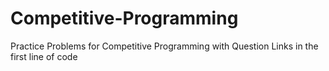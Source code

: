 # Competitive-Programming

Practice Problems for Competitive Programming with Question Links in the first line of code
